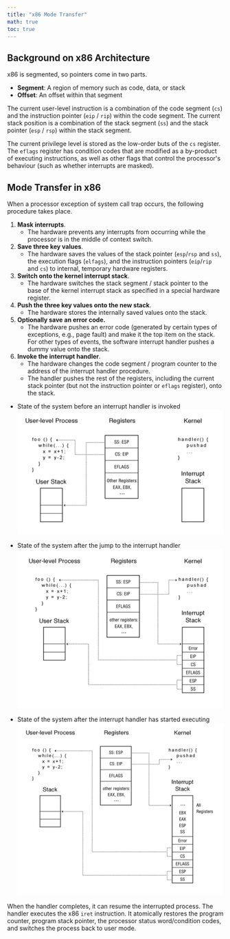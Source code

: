 ```yaml
---
title: "x86 Mode Transfer"
math: true
toc: true
---
```


## Background on x86 Architecture
x86 is segmented, so pointers come in two parts.

- **Segment**: A region of memory such as code, data, or stack
- **Offset**: An offset within that segment

The current user-level instruction is a combination of the code segment (`cs`) and the instruction pointer (`eip` / `rip`) within the code segment. The current stack position is a combination of the stack segment (`ss`) and the stack pointer (`esp` / `rsp`) within the stack segment.

The current privilege level is stored as the low-order buts of the `cs` register. The `eflags` register has condition codes that are modified as a by-product of executing instructions, as well as other flags that control the processor's behaviour (such as whether interrupts are masked).

## Mode Transfer in x86
When a processor exception of system call trap occurs, the following procedure takes place.

1. **Mask interrupts**.
	- The hardware prevents any interrupts from occurring while the processor is in the middle of context switch.
2. **Save three key values**. 
	- The hardware saves the values of the stack pointer (`esp`/`rsp` and `ss`), the execution flags (`elfags`), and the instruction pointers (`eip`/`rip` and `cs`) to internal, temporary hardware registers.
3. **Switch onto the kernel interrupt stack**.
	- The hardware switches the stack segment / stack pointer to the base of the kernel interrupt stack as specified in a special hardware register.
4. **Push the three key values onto the new stack**.
	- The hardware stores the internally saved values onto the stack.
5. **Optionally save an error code.**
	- The hardware pushes an error code (generated by certain types of exceptions, e.g., page fault) and make it the top item on the stack. For other types of events, the software interrupt handler pushes a dummy value onto the stack.
6. **Invoke the interrupt handler**.
	- The hardware changes the code segment / program counter to the address of the interrupt handler procedure.
	- The handler pushes the rest of the registers, including the current stack pointer (but not the instruction pointer or `eflags` register), onto the stack.

- State of the system before an interrupt handler is invoked
![x86-mode-switch-1](/notes/images/x86-mode-switch-1.png)

- State of the system after the jump to the interrupt handler
![x86-mode-switch-2](/notes/images/x86-mode-switch-2.png)

- State of the system after the interrupt handler has started executing
![x86-mode-switch-3](/notes/images/x86-mode-switch-3.png)

When the handler completes, it can resume the interrupted process. The handler executes the x86 `iret` instruction. It atomically restores the program counter, program stack pointer, the processor status word/condition codes, and switches the process back to user mode.